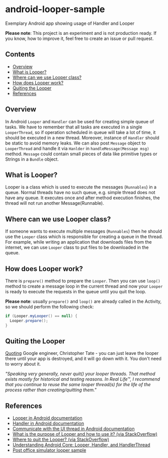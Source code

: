 android-looper-sample
=====================

Exemplary Android app showing usage of Handler and Looper

**Please note**: This project is an experiment and is not production ready. If you know, how to improve it, feel free to create an issue or pull request.

Contents
--------

- [Overview](#overview)
- [What is Looper?](#what-is-looper)
- [Where can we use Looper class?](#where-can-we-use-looper-class)
- [How does Looper work?](#how-does-looper-work)
- [Quiting the Looper](#quiting-the-looper)
- [References](#references)


Overview
--------

In Android `Looper` and `Handler` can be used for creating simple queue of tasks. We have to remember that all tasks are executed in a single `LooperThread`, so if operation scheduled in queue will take a lot of time, it should be executed in a new thread. Moreover, instance of `Handler` should be static to avoid memory leaks. We can also post `Message` object to `LooperThread` and handle it via `Hanlder` in `handleMessage(Message msg)` method. `Message` could contain small pieces of data like primitive types or Strings in a `Bundle` object.

What is Looper?
---------------

Looper is a class which is used to execute the messages (`Runnables`) in a queue. Normal threads have no such queue, e.g. simple thread does not have any queue. It executes once and after method execution finishes, the thread will not run another Message(Runnable).

Where can we use Looper class?
------------------------------

If someone wants to execute multiple messages (`Runnables`) then he should use the `Looper` class which is responsible for creating a queue in the thread. For example, while writing an application that downloads files from the internet, we can use `Looper` class to put files to be downloaded in the queue.

How does Looper work?
---------------------

There is `prepare()` method to prepare the `Looper`. Then you can use `loop()` method to create a message loop in the current thread and now your `Looper` is ready to execute the requests in the queue until you quit the loop.

**Please note**: usually `prepare()` and `loop()` are already called in the Activity, so we should perform the following check:

```java
if (Looper.myLooper() == null) {
  Looper.prepare();
}
```

Quiting the Looper
------------------

[Quoting](https://groups.google.com/forum/#!topic/android-platform/_jsUqXi6DKM) Google engineer, Christopher Tate - you can just leave the looper there until your app is destroyed, and it will go down with it. You don't need to worry about it.

*"Speaking very generally, never quit() your looper threads. That method exists mostly for historical and testing reasons. In Real Life™, I recommend that you continue to reuse the same looper thread(s) for the life of the process rather than creating/quitting them."*

References
----------
- [Looper in Android documentation](http://developer.android.com/reference/android/os/Looper.html)
- [Handler in Android documentation](http://developer.android.com/reference/android/os/Handler.html)
- [Communicate with the UI thread in Android documentation](https://developer.android.com/training/multiple-threads/communicate-ui)
- [What is the purpose of Looper and how to use it? (via StackOverflow)](http://stackoverflow.com/questions/7597742/what-is-the-purpose-of-looper-and-how-to-use-it)
- [Where to quit the Looper? (via StackOverflow)](http://stackoverflow.com/questions/17617731/where-quit-the-looper)
- [Understanding Android Core: Looper, Handler, and HandlerThread](https://blog.mindorks.com/android-core-looper-handler-and-handlerthread-bd54d69fe91a)
- [Post office simulator looper sample](https://github.com/MindorksOpenSource/post-office-simulator-looper-example)
